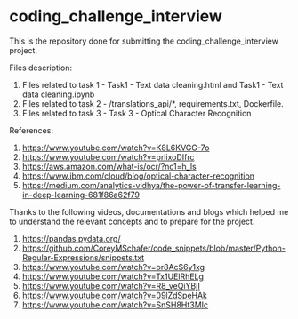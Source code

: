 # coding_challenge_interview

This is the repository done for submitting the coding_challenge_interview project.

Files description:

1. Files related to task 1 -  Task1 - Text data cleaning.html and Task1 - Text data cleaning.ipynb
2. Files related to task 2 -  /translations_api/*, requirements.txt, Dockerfile.
3. Files related to task 3 - Task 3 - Optical Character Recognition


References:
1. https://www.youtube.com/watch?v=K8L6KVGG-7o
2. https://www.youtube.com/watch?v=prlixoDIfrc
3. https://aws.amazon.com/what-is/ocr/?nc1=h_ls
4. https://www.ibm.com/cloud/blog/optical-character-recognition
5. https://medium.com/analytics-vidhya/the-power-of-transfer-learning-in-deep-learning-681f86a62f79


Thanks to the following videos, documentations and blogs which helped me to understand the relevant concepts and to prepare for the project.

1. https://pandas.pydata.org/
2. https://github.com/CoreyMSchafer/code_snippets/blob/master/Python-Regular-Expressions/snippets.txt
3. https://www.youtube.com/watch?v=or8AcS6y1xg
4. https://www.youtube.com/watch?v=Tx1UElRhELg
5. https://www.youtube.com/watch?v=R8_veQiYBjI
6. https://www.youtube.com/watch?v=09lZdSpeHAk
7. https://www.youtube.com/watch?v=SnSH8Ht3MIc
